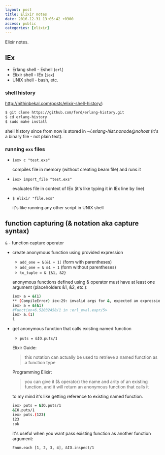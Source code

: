 ```yaml
---
layout: post
title: Elixir notes
date: 2016-12-31 13:05:42 +0300
access: public
categories: [elixir]
---
```


Elixir notes.

<!-- more -->

## IEx

- Erlang shell - Eshell (`erl`)
- Elixir shell - IEx (`iex`)
- UNIX shell - bash, etc.

### shell history

<http://nithinbekal.com/posts/elixir-shell-history/>:

```sh
$ git clone https://github.com/ferd/erlang-history.git
$ cd erlang-history
$ sudo make install
```

shell history since from now is stored in _~/.erlang-hist.nonode@nohost_
(it's a binary file - not plain text).

### running `exs` files

- `iex> c "test.exs"`

  compiles file in memory (without creating beam file) and runs it

- `iex> import_file "test.exs"`

  evaluates file in context of IEx (it's like typing it in IEx line by line)

- `$ elixir "file.exs"`

  it's like running any other script in UNIX shell

## function capturing (& notation aka capture syntax)

`&` - function capture operator

- create anonymous function using provided expression

  - `add_one = &(&1 + 1)` (form with parentheses)
  - `add_one = & &1 + 1` (form without parentheses)
  - `to_tuple = & {&1, &2}`

  anonymous functions defined using & operator must have at least
  one argument (placeholders &1, &2, etc.):

  ```sh
  iex> a = &(1)
  ** (CompileError) iex:29: invalid args for &, expected an expression in the format of &Mod.fun/arity, &local/arity or a capture containing at least one argument as &1, got: {1}
  iex> a = &(&1)
  #Function<6.52032458/1 in :erl_eval.expr/5>
  iex> a.(1)
  1
  ```

- get anonymous function that calls existing named function

  - `puts = &IO.puts/1`

  Elixir Guide:

  > this notation can actually be used to retrieve a named function
  > as a function type

  Programming Elixir:

  > you can give it (& operator) the name and arity of an existing
  > function, and it will return an anonymous function that calls it

  to my mind it's like getting reference to existing named function.

  ```sh
  iex> puts = &IO.puts/1
  &IO.puts/1
  iex> puts.(123)
  123
  :ok
  ```

  it's useful when you want pass existing function as another function argument:

  `Enum.each [1, 2, 3, 4], &IO.inspect/1`
